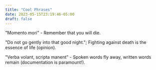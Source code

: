 ```yaml
---
title: "Cool Phrases"
date: 2023-05-15T23:19:46-05:00
draft: false
---
```


"Momento mori" - Remember that you will die.

"Do not go gently into that good night."; Fighting against death is the essence of life (opinion).

"Verba volant, scripta manent" - Spoken words fly away, written words remain (documentation is paramount!).
